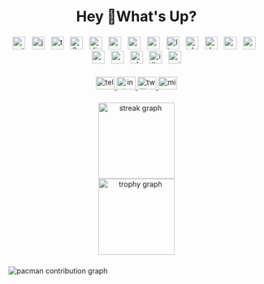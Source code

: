 <h1 align="center">Hey 👋What's Up?</h1>

###

<div align="center">
  <img src="https://skillicons.dev/icons?i=py" height="25" alt="python logo"  />
  <img width="5" />
  <img src="https://cdn.jsdelivr.net/gh/devicons/devicon/icons/javascript/javascript-original.svg" height="25" alt="javascript logo"  />
  <img width="5" />
  <img src="https://cdn.jsdelivr.net/gh/devicons/devicon/icons/typescript/typescript-original.svg" height="25" alt="typescript logo"  />
  <img width="5" />
  <img src="https://cdn.jsdelivr.net/gh/devicons/devicon/icons/flask/flask-original.svg" height="25" alt="flask logo"  />
  <img width="5" />
  <img src="https://cdn.jsdelivr.net/gh/devicons/devicon/icons/django/django-plain.svg" height="25" alt="django logo"  />
  <img width="5" />
  <img src="https://cdn.jsdelivr.net/gh/devicons/devicon/icons/nuxtjs/nuxtjs-original.svg" height="25" alt="nuxtjs logo"  />
  <img width="5" />
  <img src="https://cdn.jsdelivr.net/gh/devicons/devicon/icons/vuejs/vuejs-original.svg" height="25" alt="vuejs logo"  />
  <img width="5" />
  <img src="https://cdn.jsdelivr.net/gh/devicons/devicon/icons/nodejs/nodejs-original.svg" height="25" alt="nodejs logo"  />
  <img width="5" />
  <img src="https://cdn.jsdelivr.net/gh/devicons/devicon/icons/linux/linux-original.svg" height="25" alt="linux logo"  />
  <img width="5" />
  <img src="https://cdn.jsdelivr.net/gh/devicons/devicon/icons/ubuntu/ubuntu-plain.svg" height="25" alt="ubuntu logo"  />
  <img width="5" />
  <img src="https://cdn.jsdelivr.net/gh/devicons/devicon/icons/docker/docker-original.svg" height="25" alt="docker logo"  />
  <img width="5" />
  <img src="https://cdn.jsdelivr.net/gh/devicons/devicon/icons/postgresql/postgresql-original.svg" height="25" alt="postgresql logo"  />
  <img width="5" />
  <img src="https://cdn.jsdelivr.net/gh/devicons/devicon/icons/redis/redis-original.svg" height="25" alt="redis logo"  />
  <img width="5" />
  <img src="https://cdn.jsdelivr.net/gh/devicons/devicon/icons/mongodb/mongodb-original.svg" height="25" alt="mongodb logo"  />
  <img width="5" />
  <img src="https://cdn.jsdelivr.net/gh/devicons/devicon/icons/markdown/markdown-original.svg" height="25" alt="markdown logo"  />
  <img width="5" />
  <img src="https://cdn.jsdelivr.net/gh/devicons/devicon/icons/photoshop/photoshop-plain.svg" height="25" alt="photoshop logo"  />
  <img width="5" />
  <img src="https://cdn.jsdelivr.net/gh/devicons/devicon/icons/illustrator/illustrator-plain.svg" height="25" alt="illustrator logo"  />
  <img width="5" />
  <img src="https://cdn.jsdelivr.net/gh/devicons/devicon/icons/unity/unity-original.svg" height="25" alt="unity logo"  />
</div>

###

<div align="center">
  <a href="https://t.me/Ali77Heravi" target="_blank">
    <img src="https://raw.githubusercontent.com/maurodesouza/profile-readme-generator/master/src/assets/icons/social/telegram/default.svg" width="37" height="25" alt="telegram logo"  />
  </a>
  <a href="https://instagram.com/Ali77Heravi" target="_blank">
    <img src="https://raw.githubusercontent.com/maurodesouza/profile-readme-generator/master/src/assets/icons/social/instagram/default.svg" width="37" height="25" alt="instagram logo"  />
  </a>
  <a href="https://x.com/6line_ir" target="_blank">
    <img src="https://raw.githubusercontent.com/maurodesouza/profile-readme-generator/master/src/assets/icons/social/twitter/default.svg" width="37" height="25" alt="twitter logo"  />
  </a>
  <a href="mailto://ali.sident@outlook.com" target="_blank">
    <img src="https://raw.githubusercontent.com/maurodesouza/profile-readme-generator/master/src/assets/icons/social/microsoft-outlook/default.svg" width="37" height="25" alt="microsoft-outlook logo"  />
  </a>
</div>

###

<div align="center">
  <img src="https://streak-stats.demolab.com?user=6lineir&locale=en&mode=weekly&theme=material-palenight&hide_border=true&border_radius=5&order=3" height="150" alt="streak graph" /> <br>
  <img src="https://github-profile-trophy.vercel.app?username=6lineir&theme=monokai&column=-1&row=1&margin-w=8&margin-h=8&no-bg=true&no-frame=false&order=4" height="150" alt="trophy graph"  />
</div>

###

<picture>
  <source media="(prefers-color-scheme: dark)" srcset="https://raw.githubusercontent.com/6lineir/6lineir/output/pacman-contribution-graph-dark.svg">
  <source media="(prefers-color-scheme: light)" srcset="https://raw.githubusercontent.com/6lineir/6lineir/output/pacman-contribution-graph.svg">
  <img alt="pacman contribution graph" src="https://raw.githubusercontent.com/6lineir/6lineir/output/pacman-contribution-graph.svg">
</picture>

###
